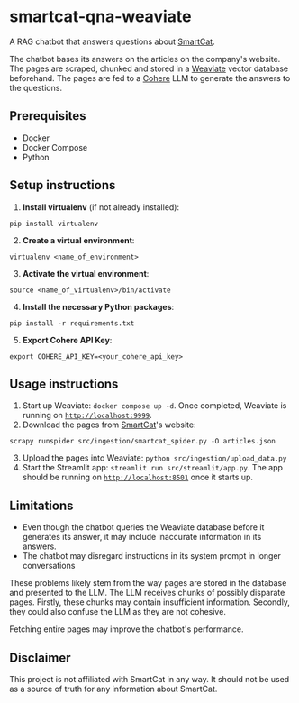 # smartcat-qna-weaviate
A RAG chatbot that answers questions about [SmartCat](https://smartcat.io).

The chatbot bases its answers on the articles on the company's website. The pages are scraped, chunked and stored in a [Weaviate](https://github.com/weaviate/weaviate) vector database beforehand. The pages are fed to a [Cohere](https://cohere.com) LLM to generate the answers to the questions.

## Prerequisites
- Docker 
- Docker Compose
- Python

## Setup instructions

1. **Install virtualenv** (if not already installed):
```
pip install virtualenv
```
2. **Create a virtual environment**:
```
virtualenv <name_of_environment>
```
3. **Activate the virtual environment**:
```
source <name_of_virtualenv>/bin/activate
```
4. **Install the necessary Python packages**:
```
pip install -r requirements.txt
```
5. **Export Cohere API Key**:
```
export COHERE_API_KEY=<your_cohere_api_key>
```
## Usage instructions
1. Start up Weaviate: `docker compose up -d`. Once completed, Weaviate is running on [`http://localhost:9999`]().
2. Download the pages from  [SmartCat](https://smartcat.io)'s website:
```
scrapy runspider src/ingestion/smartcat_spider.py -O articles.json
```
3. Upload the pages into Weaviate: `python src/ingestion/upload_data.py`
4. Start the Streamlit app: `streamlit run src/streamlit/app.py`. The app should be running on [`http://localhost:8501`]() once it starts up.

## Limitations
- Even though the chatbot queries the Weaviate database before it generates its answer, it may include inaccurate information in its answers.
- The chatbot may disregard instructions in its system prompt in longer conversations

These problems likely stem from the way pages are stored in the database and presented to the LLM. The LLM receives chunks of possibly disparate pages. Firstly, these chunks may contain insufficient information. Secondly, they could also confuse the LLM as they are not cohesive.

Fetching entire pages may improve the chatbot's performance.

## Disclaimer
This project is not affiliated with SmartCat in any way. It should not be used as a source of truth for any information about SmartCat.